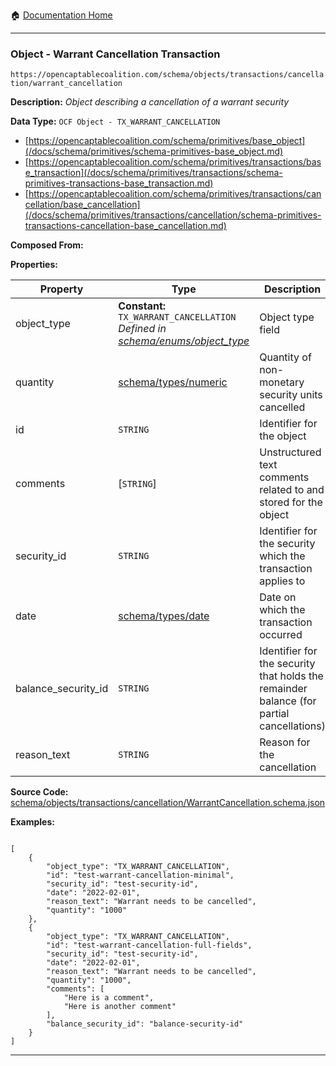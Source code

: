 :house: [Documentation Home](/README.md)

---

### Object - Warrant Cancellation Transaction

`https://opencaptablecoalition.com/schema/objects/transactions/cancellation/warrant_cancellation`

**Description:** _Object describing a cancellation of a warrant security_

**Data Type:** `OCF Object - TX_WARRANT_CANCELLATION`

- [https://opencaptablecoalition.com/schema/primitives/base_object](/docs/schema/primitives/schema-primitives-base_object.md)
- [https://opencaptablecoalition.com/schema/primitives/transactions/base_transaction](/docs/schema/primitives/transactions/schema-primitives-transactions-base_transaction.md)
- [https://opencaptablecoalition.com/schema/primitives/transactions/cancellation/base_cancellation](/docs/schema/primitives/transactions/cancellation/schema-primitives-transactions-cancellation-base_cancellation.md)

**Composed From:**

**Properties:**

| Property            | Type                                                                                                                                | Description                                                                              | Required   |
| ------------------- | ----------------------------------------------------------------------------------------------------------------------------------- | ---------------------------------------------------------------------------------------- | ---------- |
| object_type         | **Constant:** `TX_WARRANT_CANCELLATION`</br>_Defined in [schema/enums/object_type](/docs/schema/enums/schema-enums-object_type.md)_ | Object type field                                                                        | `REQUIRED` |
| quantity            | [schema/types/numeric](/docs/schema/types/schema-types-numeric.md)                                                                  | Quantity of non-monetary security units cancelled                                        | `REQUIRED` |
| id                  | `STRING`                                                                                                                            | Identifier for the object                                                                | `REQUIRED` |
| comments            | [`STRING`]</br>                                                                                                                     | Unstructured text comments related to and stored for the object                          | -          |
| security_id         | `STRING`                                                                                                                            | Identifier for the security which the transaction applies to                             | `REQUIRED` |
| date                | [schema/types/date](/docs/schema/types/schema-types-date.md)                                                                        | Date on which the transaction occurred                                                   | `REQUIRED` |
| balance_security_id | `STRING`                                                                                                                            | Identifier for the security that holds the remainder balance (for partial cancellations) | -          |
| reason_text         | `STRING`                                                                                                                            | Reason for the cancellation                                                              | `REQUIRED` |

**Source Code:** [schema/objects/transactions/cancellation/WarrantCancellation.schema.json](/schema/objects/transactions/cancellation/WarrantCancellation.schema.json)

**Examples:**

```

[
    {
        "object_type": "TX_WARRANT_CANCELLATION",
        "id": "test-warrant-cancellation-minimal",
        "security_id": "test-security-id",
        "date": "2022-02-01",
        "reason_text": "Warrant needs to be cancelled",
        "quantity": "1000"
    },
    {
        "object_type": "TX_WARRANT_CANCELLATION",
        "id": "test-warrant-cancellation-full-fields",
        "security_id": "test-security-id",
        "date": "2022-02-01",
        "reason_text": "Warrant needs to be cancelled",
        "quantity": "1000",
        "comments": [
            "Here is a comment",
            "Here is another comment"
        ],
        "balance_security_id": "balance-security-id"
    }
]

```

---
